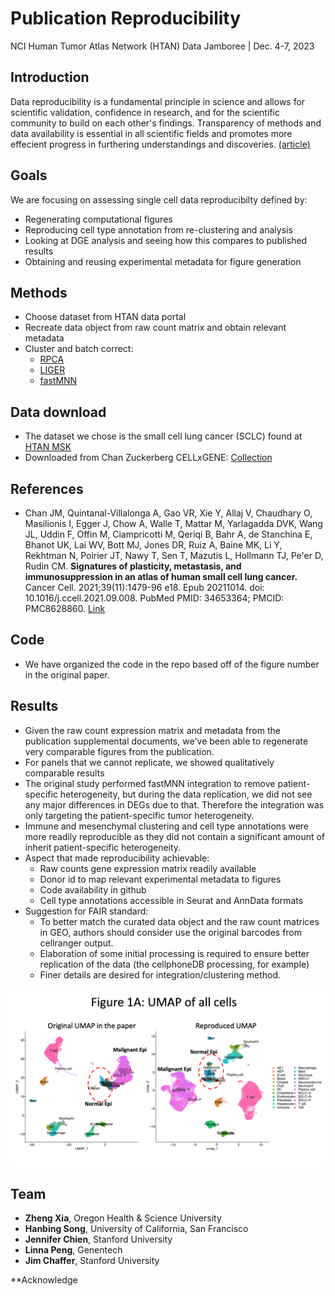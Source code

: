 # Publication Reproducibility
NCI Human Tumor Atlas Network (HTAN) Data Jamboree | Dec. 4-7, 2023


**Introduction**
-------
Data reproducibility is a fundamental principle in science and allows for scientific validation, confidence in research, and for the scientific community to build on each other's findings. Transparency of methods and data availability is essential in all scientific fields and promotes more effecient progress in furthering understandings and discoveries. [(article)](https://www.nature.com/articles/d42473-019-00004-y)

**Goals**
-------
We are focusing on assessing single cell data reproducibilty defined by:
* Regenerating computational figures
* Reproducing cell type annotation from re-clustering and analysis
* Looking at DGE analysis and seeing how this compares to published results
* Obtaining and reusing experimental metadata for figure generation

**Methods**
-------
* Choose dataset from HTAN data portal
* Recreate data object from raw count matrix and obtain relevant metadata
* Cluster and batch correct:
	- [RPCA](https://www.rdocumentation.org/packages/rsvd/versions/1.0.5/topics/rpca) 
	- [LIGER](https://github.com/welch-lab/liger)
	- [fastMNN](https://rdrr.io/github/satijalab/seurat-wrappers/man/RunFastMNN.html)

**Data download**
-------
* The dataset we chose is the small cell lung cancer (SCLC) found at [HTAN MSK](https://humantumoratlas.org/explore?selectedFilters=%5B%7B%22group%22%3A%22AtlasName%22%2C%22value%22%3A%22HTAN+MSK%22%7D%5D)
* Downloaded from Chan Zuckerberg CELLxGENE: [Collection](https://cellxgene.cziscience.com/collections/62e8f058-9c37-48bc-9200-e767f318a8ec)


**References**
-------
* Chan JM, Quintanal-Villalonga A, Gao VR, Xie Y, Allaj V, Chaudhary O, Masilionis I, Egger J, Chow A, Walle T, Mattar M, Yarlagadda DVK, Wang JL, Uddin F, Offin M, Ciampricotti M, Qeriqi B, Bahr A, de Stanchina E, Bhanot UK, Lai WV, Bott MJ, Jones DR, Ruiz A, Baine MK, Li Y, Rekhtman N, Poirier JT, Nawy T, Sen T, Mazutis L, Hollmann TJ, Pe'er D, Rudin CM. **Signatures of plasticity, metastasis, and immunosuppression in an atlas of human small cell lung cancer.** Cancer Cell. 2021;39(11):1479-96 e18. Epub 20211014. doi: 10.1016/j.ccell.2021.09.008. PubMed PMID: 34653364; PMCID: PMC8628860. [Link](https://www.cell.com/cancer-cell/fulltext/S1535-6108(21)00497-9)


## Code
* We have organized the code in the repo based off of the figure number in the original paper.


## Results
* Given the raw count expression matrix and metadata from the publication supplemental documents, we've been able to regenerate very comparable figures from the publication.
* For panels that we cannot replicate, we showed qualitatively comparable results
* The original study performed fastMNN integration to remove patient-specific heterogeneity, but during the data replication, we did not see any major differences in DEGs due to that. Therefore the integration was only targeting the patient-specific tumor heterogeneity. 
* Immune and mesenchymal clustering and cell type annotations were more readily reproducible as they did not contain a significant amount of inherit patient-specific heterogeneity.
* Aspect that made reproducibility achievable:
	- Raw counts gene expression matrix readily available
	- Donor id to map relevant experimental metadata to figures
	- Code availability in github
	- Cell type annotations accessible in Seurat and AnnData formats
* Suggestion for FAIR standard:
	- To better match the curated data object and the raw count matrices in GEO, authors should consider use the original barcodes from cellranger output.
	- Elaboration of some initial processing is required to ensure better replication of the data (the cellphoneDB processing, for example)
	- Finer details are desired for integration/clustering method.

![all_cells](all_cells_reproduciibility.png)

**Team**
-------
* **Zheng Xia**, Oregon Health & Science University
* **Hanbing Song**, University of California, San Francisco
* **Jennifer Chien**, Stanford University
* **Linna Peng**, Genentech
* **Jim Chaffer**, Stanford University

**Acknowledge
